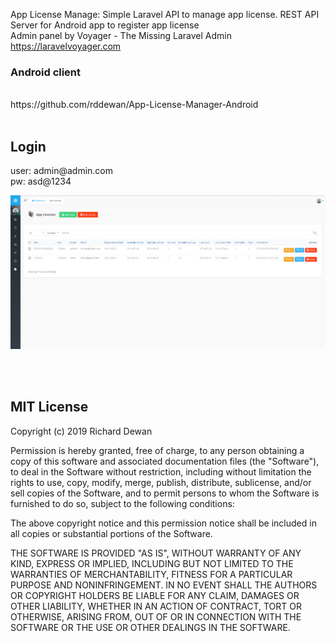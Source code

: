 App License Manage: Simple Laravel API to manage app license.
REST API Server for Android app to register app license
<br>
Admin panel by Voyager - The Missing Laravel Admin https://laravelvoyager.com
<br>
<h3>Android client</h3>
<br>
https://github.com/rddewan/App-License-Manager-Android

<br>
<br>
<h2>Login</h2>
user: admin@admin.com
<br>
pw: asd@1234

<br>

![img](https://github.com/rddewan/App-License-Manager-WEB/blob/master/storage/app/public/App/apw_1.png)

<br>
<br>


<h2>MIT License</h2>

Copyright (c) 2019 Richard Dewan

Permission is hereby granted, free of charge, to any person obtaining a copy
of this software and associated documentation files (the "Software"), to deal
in the Software without restriction, including without limitation the rights
to use, copy, modify, merge, publish, distribute, sublicense, and/or sell
copies of the Software, and to permit persons to whom the Software is
furnished to do so, subject to the following conditions:

The above copyright notice and this permission notice shall be included in all
copies or substantial portions of the Software.

THE SOFTWARE IS PROVIDED "AS IS", WITHOUT WARRANTY OF ANY KIND, EXPRESS OR
IMPLIED, INCLUDING BUT NOT LIMITED TO THE WARRANTIES OF MERCHANTABILITY,
FITNESS FOR A PARTICULAR PURPOSE AND NONINFRINGEMENT. IN NO EVENT SHALL THE
AUTHORS OR COPYRIGHT HOLDERS BE LIABLE FOR ANY CLAIM, DAMAGES OR OTHER
LIABILITY, WHETHER IN AN ACTION OF CONTRACT, TORT OR OTHERWISE, ARISING FROM,
OUT OF OR IN CONNECTION WITH THE SOFTWARE OR THE USE OR OTHER DEALINGS IN THE
SOFTWARE.


